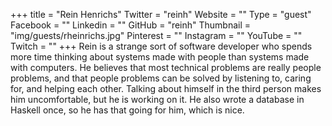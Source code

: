 +++
title = "Rein Henrichs"
Twitter = "reinh"
Website = ""
Type = "guest"
Facebook = ""
Linkedin = ""
GitHub = "reinh"
Thumbnail = "img/guests/rheinrichs.jpg"
Pinterest = ""
Instagram = ""
YouTube = ""
Twitch = ""
+++
Rein is a strange sort of software developer who spends more time thinking about systems made with people than systems made with computers. He believes that most technical problems are really people problems, and that people problems can be solved by listening to, caring for, and helping each other. Talking about himself in the third person makes him uncomfortable, but he is working on it. He also wrote a database in Haskell once, so he has that going for him, which is nice.

